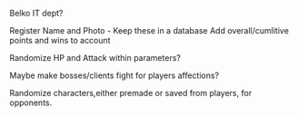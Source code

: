 Belko IT dept?

Register Name and Photo - Keep these in a database
Add overall/cumlitive points and wins to account

Randomize HP and Attack within parameters?

Maybe make bosses/clients fight for players affections?

Randomize characters,either premade or saved from players, for opponents.
